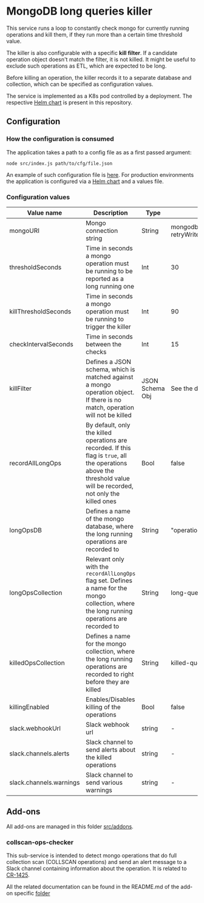 # MongoDB long queries killer

This service runs a loop to constantly check mongo for currently running operations and kill them, if they run more than a certain time threshold value.

The killer is also configurable with a specific **kill filter**. If a candidate operation object doesn't match the filter, it is not killed. It might be useful to exclude such operations as ETL, which are expected to be long.

Before killing an operation, the killer records it to a separate database and collection, which can be specified as configuration values.

The service is implemented as a K8s pod controlled by a deployment. The respective [Helm chart](https://github.com/codefresh-io/mdb-query-killer/tree/master/.deploy) is present in this repository.

## Configuration

### How the configuration is consumed

The application takes a path to a config file as as a first passed argument:

`node src/index.js path/to/cfg/file.json`

An example of such configuration file is [here](https://github.com/codefresh-io/mdb-query-killer/blob/master/examples/example-config.json). For production environments the application is configured via a [Helm chart](https://github.com/codefresh-io/mdb-query-killer/tree/master/chart) and a values file.

### Configuration values

|Value name|Description|Type|Default value
|---|---|--|--|
| mongoURI  | Mongo connection string | String | mongodb://root:password@localhost:27017/admin?retryWrites=true&w=majority
| thresholdSeconds  | Time in seconds a mongo operation must be running to be reported as a long running one | Int | 30
| killThresholdSeconds  | Time in seconds a mongo operation must be running to trigger the killer | Int | 90
| checkIntervalSeconds | Time in seconds between the checks | Int | 15
| killFilter  | Defines a JSON schema, which is matched against a mongo operation object. If there is no match, operation will not be killed | JSON Schema Obj | See the default value [here](https://github.com/codefresh-io/mdb-query-killer/blob/e6fb356d850356c415c78c48b76b0614959cbb06/src/config.js#L4-L13)
| recordAllLongOps | By default, only the killed operations are recorded. If this flag is `true`, all the operations above the threshold value will be recorded, not only the killed ones | Bool | false
| longOpsDB  |  Defines a name of the mongo database, where the long running operations are recorded to | String | "operations"
| longOpsCollection | Relevant only with the `recordAllLongOps` flag set. Defines a name for the mongo collection, where the long running operations are recorded to | String | long-queries
| killedOpsCollection | Defines a name for the mongo collection, where the long running operations are recorded to right before they are killed | String | killed-queries
| killingEnabled | Enables/Disables killing of the operations | Bool | false
| slack.webhookUrl | Slack webhook url | string | - |
| slack.channels.alerts | Slack channel to send alerts about the killed operations | string | - |
| slack.channels.warnings | Slack channel to send various warnings | string | - |

## Add-ons

All add-ons are managed in this folder [src/addons](https://github.com/codefresh-io/mdb-query-killer/tree/master/src/addons).

### collscan-ops-checker

This sub-service is intended to detect mongo operations that do full collection scan (COLLSCAN operations) and send an alert message to a Slack channel containing information about the operation. It is related to [CR-1425](https://codefresh-io.atlassian.net/browse/CR-1425).

All the related documentation can be found in the README.md of the add-on specific [folder](https://github.com/codefresh-io/mdb-query-killer/tree/master/src/addons/collscan-op-checker)
